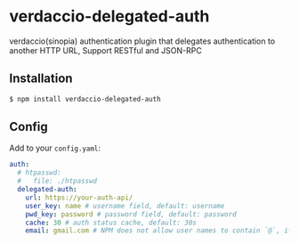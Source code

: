 # verdaccio-delegated-auth
verdaccio(sinopia) authentication plugin that delegates authentication to another HTTP URL, Support RESTful and JSON-RPC

## Installation
```bash
$ npm install verdaccio-delegated-auth
```

## Config
Add to your `config.yaml`:
```yaml
auth:
  # htpasswd:
  #   file: ./htpasswd
  delegated-auth:
    url: https://your-auth-api/
    user_key: name # username field, default: username
    pwd_key: password # password field, default: password
    cache: 30 # auth status cache, default: 30s
    email: gmail.com # NPM does not allow user names to contain `@`, if your user name is a mailbox, you can write a suffix. 
```